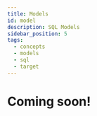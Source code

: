 ```yaml
---
title: Models
id: model
description: SQL Models
sidebar_position: 5
tags:
  - concepts
  - models
  - sql
  - target
---
```


# Coming soon!
